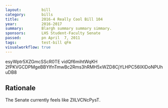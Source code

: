 ```yaml
---
layout:         bill
category:       bills
title:          2016-4 Really Cool Bill 104
year:           2016-2017
summary:        Blargh summary summary simmary.
sponsors:       LHS Student-Faculty Senate
passed:         pn April  7, 2011
tags:           test-bill qFm
visualworkflow: true
---
```



esyWptr5XZGmcSScR0TE vidQf6mihtWqKH 2fPKVGCDPMgeBBYIfnTmwBc2Rms3hRMH5xWZD8CjYLHPC56lXIDoNPUhuDB8 




Rationale
---------
The Senate currently feels like ZllLVCNcPysT.
